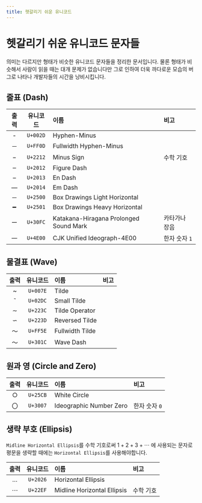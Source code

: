 ```yaml
---
title: 헷갈리기 쉬운 유니코드
---
```


# 헷갈리기 쉬운 유니코드 문자들

의미는 다르지만 형태가 비슷한 유니코드 문자들을 정리한 문서입니다. 물론 형태가 비슷해서 사람이 읽을 때는 대개 문제가 없습니다만 그로 인하여 더욱 까다로운 모습의 버그로 나타나 개발자들의 시간을 낭비시킵니다.


## 줄표 (Dash)

| 출력 | 유니코드 | 이름                                   | 비고          |
|:----:|:--------:|:---------------------------------------|:--------------|
|  -   | `U+002D` | Hyphen-Minus                           |               |
|  －  | `U+FF0D` | Fullwidth Hyphen-Minus                 |               |
|  −   | `U+2212` | Minus Sign                             | 수학 기호     |
|  ‒   | `U+2012` | Figure Dash                            |               |
|  –   | `U+2013` | En Dash                                |               |
|  —   | `U+2014` | Em Dash                                |               |
|  ─   | `U+2500` | Box Drawings Light Horizontal          |               |
|  ━   | `U+2501` | Box Drawings Heavy Horizontal          |               |
|  ー  | `U+30FC` | Katakana-Hiragana Prolonged Sound Mark | 카타가나 장음 |
|  一  | `U+4E00` | CJK Unified Ideograph-4E00             | 한자 숫자 `1` |


## 물결표 (Wave)

| 출력 | 유니코드 | 이름            | 비고      |
|:----:|:--------:|:----------------|:----------|
|  ~   | `U+007E` | Tilde           |           |
|  ˜   | `U+02DC` | Small Tilde     |           |
|  ∼   | `U+223C` | Tilde Operator  |           |
|  ∽   | `U+223D` | Reversed Tilde  |           |
|  ～  | `U+FF5E` | Fullwidth Tilde |           |
|  〜   | `U+301C` | Wave Dash       |           |


## 원과 영 (Circle and Zero)

| 출력 | 유니코드 | 이름                    | 비고          |
|:----:|:--------:|:------------------------|:--------------|
|  ○   | `U+25CB` | White Circle            |               |
|  〇  | `U+3007` | Ideographic Number Zero | 한자 숫자 `0` |



## 생략 부호 (Ellipsis)

`Midline Horizontal Ellipsis`를 수학 기호로써 $1 + 2 + 3 + \cdots$ 에 사용되는 문자로 평문을 생략할 때에는 `Horizontal Ellipsis`를 사용해야합니다.

| 출력 | 유니코드 | 이름                         | 비고      |
|:----:|:--------:|:-----------------------------|:----------|
|  …   | `U+2026` | Horizontal Ellipsis          |           |
|  ⋯   | `U+22EF` | Midline Horizontal Ellipsis  | 수학 기호 |
 